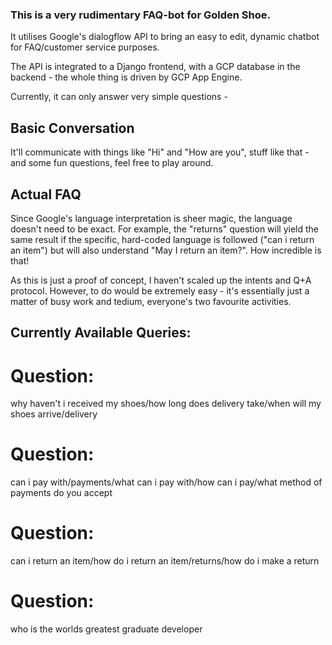 ### This is a very rudimentary FAQ-bot for Golden Shoe.

It utilises Google's dialogflow API to bring an easy to edit, dynamic chatbot for FAQ/customer service purposes.

The API is integrated to a Django frontend, with a GCP database in the backend - the whole thing is driven by GCP App Engine.

Currently, it can only answer very simple questions -

## Basic Conversation

It'll communicate with things like "Hi" and "How are you", stuff like that - and some fun questions, feel free to play around.

## Actual FAQ

Since Google's language interpretation is sheer magic, the language doesn't need to be exact. For example, the "returns" question will yield the same result if the specific, hard-coded language is followed ("can i return an item") but will also understand "May I return an item?". How incredible is that!

As this is just a proof of concept, I haven't scaled up the intents and Q+A protocol. However, to do would be extremely easy - it's essentially just a matter of busy work and tedium, everyone's two favourite activities.

## Currently Available Queries:

# Question:
why haven't i received my shoes/how long does delivery take/when will my shoes arrive/delivery

# Question:
can i pay with/payments/what can i pay with/how can i pay/what method of payments do you accept

# Question:
can i return an item/how do i return an item/returns/how do i make a return

# Question:
who is the worlds greatest graduate developer
